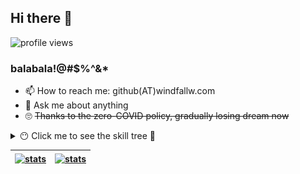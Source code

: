<h2>Hi there 👋</h2>

<p align="left"> <img src="https://komarev.com/ghpvc/?username=windfallw&label=Profile%20views&color=0e75b6&style=for-the-badge" alt="profile views" /> </p>

<h3>balabala!@#$%^&*</h3>

<!-- - 🌱 I’m currently learning ![RUST](https://img.shields.io/badge/Rust-red.svg?logo=Rust&logoColor=white&style=flat-square) -->
- 📫 How to reach me: github(AT)windfallw.com
- 💬 Ask me about anything
- 🙄 <del>Thanks to the zero-COVID policy, gradually losing dream now</del>

<!-- - 🔭 I’m currently working on ...
- 🌱 I’m currently learning ...
- 👯 I’m looking to collaborate on ...
- 🤔 I’m looking for help with ...
- 💬 Ask me about ...
- 📫 How to reach me: ...
- 😄 Pronouns: ...
- ⚡ Fun fact: ... -->

<details>
    <summary> 😶 Click me to see the skill tree 🌳 </summary>

<h3 align="left">Programming Languages</h3>
<p align="left">
    <img src="https://cdn.jsdelivr.net/gh/devicons/devicon/icons/c/c-original.svg" alt="c" width="40" height="40" />
    <img src="https://cdn.jsdelivr.net/gh/devicons/devicon/icons/cplusplus/cplusplus-original.svg" alt="cplusplus" width="40" height="40" />
    <img src="https://cdn.jsdelivr.net/gh/devicons/devicon/icons/python/python-original.svg" alt="python" width="40" height="40" />
    <img src="https://cdn.jsdelivr.net/gh/devicons/devicon/icons/bash/bash-original.svg" alt="bash" width="40" height="40" />
    <img src="https://cdn.jsdelivr.net/gh/devicons/devicon/icons/php/php-original.svg" alt="php" width="40" height="40" />
    <img src="https://cdn.jsdelivr.net/gh/devicons/devicon/icons/javascript/javascript-original.svg" alt="javascript" width="40" height="40" />
</p>


<h3 align="left">Embedded Development</h3>
<p align="left">
    <img src="https://cdn.simpleicons.org/MicroPython" alt="MicroPython" width="40" height="40" />
    <img src="https://cdn.jsdelivr.net/gh/devicons/devicon/icons/raspberrypi/raspberrypi-original.svg" alt="raspberrypi" width="40" height="40" />
    <img src="https://cdn.jsdelivr.net/gh/devicons/devicon/icons/arduino/arduino-original-wordmark.svg" alt="arduino" width="40" height="40" />
    <img src="https://cdn.simpleicons.org/Espressif" alt="Espressif" width="40" height="40" />
    <img src="https://cdn.simpleicons.org/STMicroelectronics" alt="STMicroelectronics" width="40" height="40" />
</p>


<h3 align="left">Frontend & Backend & Web Servers & Databases</h3>
<p align="left">
    <img src="https://cdn.jsdelivr.net/gh/devicons/devicon/icons/vuejs/vuejs-original.svg" alt="vuejs" width="40" height="40" />
    <img src="https://cdn.jsdelivr.net/gh/devicons/devicon/icons/vuetify/vuetify-original.svg" alt="vuetify" width="40" height="40" />
    <img src="https://cdn.jsdelivr.net/gh/devicons/devicon/icons/bootstrap/bootstrap-original.svg" alt="vuetify" width="40" height="40" />
    <img src="https://raw.githubusercontent.com/hexojs/site/master/source/logo.svg" alt="hexo" width="40" height="40" />
    <img src="https://cdn.jsdelivr.net/gh/devicons/devicon/icons/nodejs/nodejs-original-wordmark.svg" alt="nodejs" width="40" height="40" />
    <img src="https://cdn.jsdelivr.net/gh/devicons/devicon/icons/flask/flask-original.svg" alt="flask" width="40" height="40" />
    <img src="https://cdn.jsdelivr.net/gh/devicons/devicon/icons/nginx/nginx-original.svg" alt="nginx" width="40" height="40" />
    <img src="https://raw.githubusercontent.com/caddyserver/website/master/src/resources/images/caddy-logo.svg" alt="caddy" width="40" height="40" />
    <img src="https://cdn.jsdelivr.net/gh/devicons/devicon/icons/mysql/mysql-original-wordmark.svg" alt="mysql" width="40" height="40" />
    <img src="https://cdn.jsdelivr.net/gh/devicons/devicon/icons/sqlite/sqlite-original-wordmark.svg" alt="sqlite" width="40" height="40" />
</p>


<h3 align="left">Programming Tools & Firmware & OS</h3>
<p align="left">
    <img src="https://cdn.jsdelivr.net/gh/devicons/devicon/icons/vscode/vscode-original.svg" alt="vscode" width="40" height="40" />
    <img src="https://cdn.simpleicons.org/pycharm" alt="pycharm" width="40" height="40" />
    <img src="https://cdn.simpleicons.org/webstorm" alt="webstorm" width="40" height="40" />
    <img src="https://cdn.simpleicons.org/phpstorm" alt="phpstorm" width="40" height="40" />
    <img src="https://cdn.simpleicons.org/clion" alt="clion" width="40" height="40" />
    <img src="https://cdn.jsdelivr.net/gh/devicons/devicon/icons/git/git-original.svg" alt="git" width="40" height="40" />
    <img src="https://raw.githubusercontent.com/Homebrew/brew.sh/master/assets/img/homebrew.svg" alt="homebrew" width="40" height="40" />
    <img src="https://raw.githubusercontent.com/MarlinFirmware/Marlin/2.1.x/buildroot/share/pixmaps/logo/marlin.svg" alt="marlin" width="40" height="40" />
    <img src="https://cdn.simpleicons.org/openwrt" alt="openwrt" width="40" height="40" />
    <img src="https://cdn.jsdelivr.net/gh/devicons/devicon/icons/debian/debian-original.svg" alt="debian" width="40" height="40" />
    <img src="https://cdn.jsdelivr.net/gh/devicons/devicon/icons/ubuntu/ubuntu-plain.svg" alt="ubuntu" width="40" height="40" />
    <img src="https://cdn.simpleicons.org/proxmox" alt="proxmox" width="40" height="40" />
    <img src="https://cdn.simpleicons.org/windows" alt="windows" width="40" height="40" />
    <img src="https://cdn.simpleicons.org/macos" alt="macos" width="40" height="40" />
</p>

</details>

| <a href="https://github.com/anuraghazra/github-readme-stats"><img align="center" src="https://github-readme-stats.vercel.app/api?username=windfallw&count_private=true&show_icons=true&hide_border=true" alt="stats" /></a> | <a href="https://github.com/denvercoder1/github-readme-streak-stats"><img align="center" src="https://github-readme-streak-stats.herokuapp.com/?user=windfallw&hide_border=true" alt="stats" /></a> |
| ------------- | ------------- |

